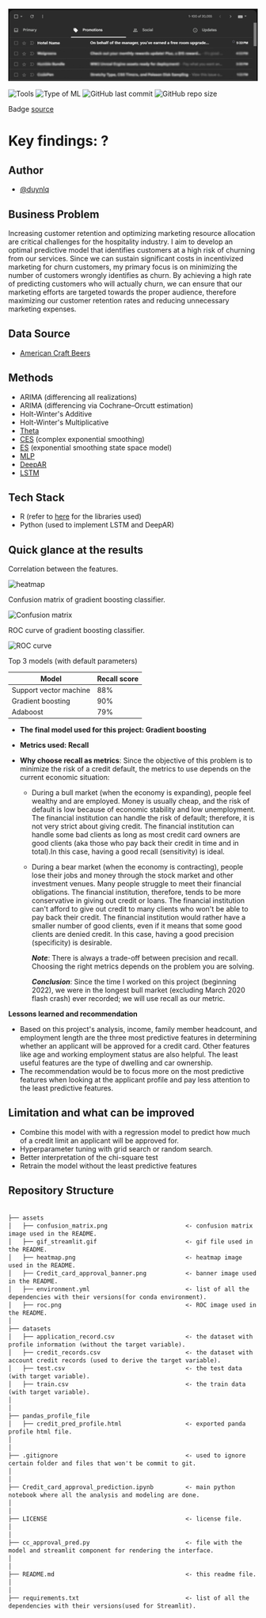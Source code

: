 ![banner](images/hotel_incentive.png)

![Tools](https://img.shields.io/badge/Tool-Python-lightgrey)
![Type of ML](https://img.shields.io/badge/Method-Supervised_ML-red)
![GitHub last commit](https://img.shields.io/github/last-commit/duynlq/scraped-reviews-customer-churn-prediction)
![GitHub repo size](https://img.shields.io/github/repo-size/duynlq/scraped-reviews-customer-churn-prediction)

Badge [source](https://shields.io/)

# Key findings: ?

## Author
- [@duynlq](https://github.com/duynlq)

## Business Problem

Increasing customer retention and optimizing marketing resource allocation are critical challenges for the hospitality industry. I aim to develop an optimal predictive model that identifies customers at a high risk of churning from our services. Since we can sustain significant costs in incentivized marketing for churn customers, my primary focus is on minimizing the number of customers wrongly identifies as churn. By achieving a high rate of predicting customers who will actually churn, we can ensure that our marketing efforts are targeted towards the proper audience, therefore maximizing our customer retention rates and reducing unnecessary marketing expenses.

## Data Source

- [American Craft Beers](https://forecasters.org/resources/time-series-data/m3-competition/](https://www.kaggle.com/datasets/nickhould/craft-cans))

## Methods

- ARIMA (differencing all realizations)
- ARIMA (differencing via Cochrane–Orcutt estimation)
- Holt-Winter's Additive
- Holt-Winter's Multiplicative
- [Theta](https://www.sciencedirect.com/science/article/abs/pii/S0169207000000662)
- [CES](https://onlinelibrary.wiley.com/doi/full/10.1002/nav.22074) (complex exponential smoothing)
- [ES](https://www.sciencedirect.com/science/article/abs/pii/S0169207001001108) (exponential smoothing state space model)
- [MLP](https://kourentzes.com/forecasting/2019/01/16/tutorial-for-the-nnfor-r-package/)
- [DeepAR](https://www.sciencedirect.com/science/article/pii/S0169207019301888)
- [LSTM](https://doi.org/10.1162/neco.1997.9.8.1735)
  
## Tech Stack
- R (refer to [here](https://github.com/tiddles585/Capstone/blob/duy_branch/R/Functions.R) for the libraries used)
- Python (used to implement LSTM and DeepAR)

## Quick glance at the results

Correlation between the features.

![heatmap](assets/heatmap.png)

Confusion matrix of gradient boosting classifier.

![Confusion matrix](assets/confusion_matrix.png)

ROC curve of gradient boosting classifier.

![ROC curve](assets/roc.png)

Top 3 models (with default parameters)

| Model     	                | Recall score 	|
|-------------------	        |------------------	|
| Support vector machine     	| 88% 	            |
| Gradient boosting    	        | 90% 	            |
| Adaboost               	    | 79% 	            |



- **The final model used for this project: Gradient boosting**
- **Metrics used: Recall**
- **Why choose recall as metrics**:
  Since the objective of this problem is to minimize the risk of a credit default, the metrics to use depends on the current economic situation:

  - During a bull market (when the economy is expanding), people feel wealthy and are employed. Money is usually cheap, and the risk of default is low because of economic stability and low unemployment. The financial institution can handle the risk of default; therefore, it is not very strict about giving credit. The financial institution can handle some bad clients as long as most credit card owners are good clients (aka those who pay back their credit in time and in total).In this case, having a good recall (sensitivity) is ideal.

  - During a bear market (when the economy is contracting), people lose their jobs and money through the stock market and other investment venues. Many people struggle to meet their financial obligations. The financial institution, therefore, tends to be more conservative in giving out credit or loans. The financial institution can't afford to give out credit to many clients who won't be able to pay back their credit. The financial institution would rather have a smaller number of good clients, even if it means that some good clients are denied credit. In this case, having a good precision (specificity) is desirable.

    ***Note***: There is always a trade-off between precision and recall. Choosing the right metrics depends on the problem you are solving.

    ***Conclusion***: Since the time I worked on this project (beginning 2022), we were in the longest bull market (excluding March 2020 flash crash) ever recorded; we will use recall as our metric.


 **Lessons learned and recommendation**

- Based on this project's analysis, income, family member headcount, and employment length are the three most predictive features in determining whether an applicant will be approved for a credit card. Other features like age and working employment status are also helpful. The least useful features are the type of dwelling and car ownership.
- The recommendation would be to focus more on the most predictive features when looking at the applicant profile and pay less attention to the least predictive features.

## Limitation and what can be improved

- Combine this model with with a regression model to predict how much of a credit limit an applicant will be approved for.
- Hyperparameter tuning with grid search or random search.
- Better interpretation of the chi-square test
- Retrain the model without the least predictive features

## Repository Structure
```

├── assets
│   ├── confusion_matrix.png                      <- confusion matrix image used in the README.
│   ├── gif_streamlit.gif                         <- gif file used in the README.
│   ├── heatmap.png                               <- heatmap image used in the README.
│   ├── Credit_card_approval_banner.png           <- banner image used in the README.
│   ├── environment.yml                           <- list of all the dependencies with their versions(for conda environment).
│   ├── roc.png                                   <- ROC image used in the README.
│
├── datasets
│   ├── application_record.csv                    <- the dataset with profile information (without the target variable).
│   ├── credit_records.csv                        <- the dataset with account credit records (used to derive the target variable).
│   ├── test.csv                                  <- the test data (with target variable).
│   ├── train.csv                                 <- the train data (with target variable).
│
│
├── pandas_profile_file
│   ├── credit_pred_profile.html                  <- exported panda profile html file.
│
│
├── .gitignore                                    <- used to ignore certain folder and files that won't be commit to git.
│
│
├── Credit_card_approval_prediction.ipynb         <- main python notebook where all the analysis and modeling are done.
│
│
├── LICENSE                                       <- license file.
│
│
├── cc_approval_pred.py                           <- file with the model and streamlit component for rendering the interface.
│
│
├── README.md                                     <- this readme file.
│
│
├── requirements.txt                              <- list of all the dependencies with their versions(used for Streamlit).

```
